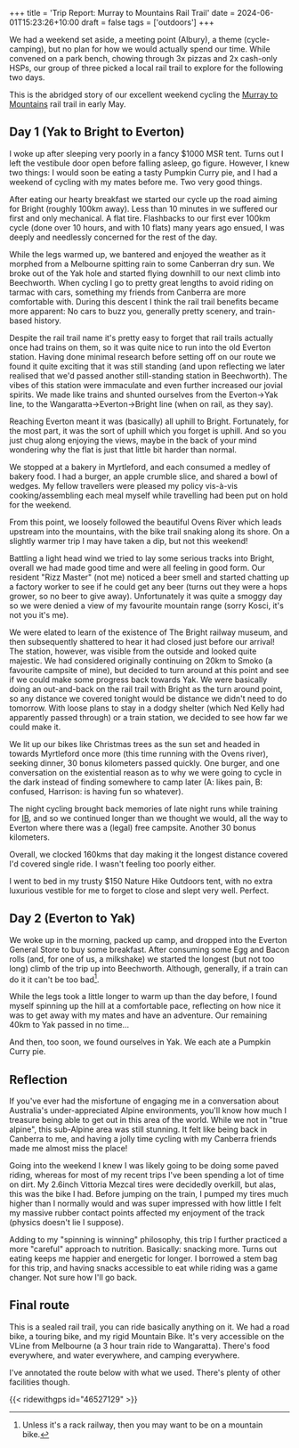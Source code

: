 +++
title = 'Trip Report: Murray to Mountains Rail Trail'
date = 2024-06-01T15:23:26+10:00
draft = false
tags = ['outdoors']
+++

We had a weekend set aside, a meeting point (Albury), a theme (cycle-camping), but no plan for how we would actually spend our time. While convened on a park bench, chowing through 3x pizzas and 2x cash-only HSPs, our group of three picked a local rail trail to explore for the following two days.

<!--more-->

This is the abridged story of our excellent weekend cycling the [Murray to Mountains](https://www.ridehighcountry.com.au/rail-trails/murray-to-mountains/) rail trail in early May.

## Day 1 (Yak to Bright to Everton)

I woke up after sleeping very poorly in a fancy $1000 MSR tent. Turns out I left the vestibule door open before falling asleep, go figure. However, I knew two things: I would soon be eating a tasty Pumpkin Curry pie, and I had a weekend of cycling with my mates before me. Two very good things.

After eating our hearty breakfast we started our cycle up the road aiming for Bright (roughly 100km away). Less than 10 minutes in we suffered our first and only mechanical. A flat tire. Flashbacks to our first ever 100km cycle (done over 10 hours, and with 10 flats) many years ago ensued, I was deeply and needlessly concerned for the rest of the day.

While the legs warmed up, we bantered and enjoyed the weather as it morphed from a Melbourne spitting rain to some Canberran dry sun. We broke out of the Yak hole and started flying downhill to our next climb into Beechworth. When cycling I go to pretty great lengths to avoid riding on tarmac with cars, something my friends from Canberra are more comfortable with. During this descent I think the rail trail benefits became more apparent: No cars to buzz you, generally pretty scenery, and train-based history.

Despite the rail trail name it's pretty easy to forget that rail trails actually once had trains on them, so it was quite nice to run into the old Everton station. Having done minimal research before setting off on our route we found it quite exciting that it was still standing (and upon reflecting we later realised that we'd passed another still-standing station in Beechworth). The vibes of this station were immaculate and even further increased our jovial spirits. We made like trains and shunted ourselves from the Everton->Yak line, to the Wangaratta->Everton->Bright line (when on rail, as they say).

Reaching Everton meant it was (basically) all uphill to Bright. Fortunately, for the most part, it was the sort of uphill which you forget is uphill. And so you just chug along enjoying the views, maybe in the back of your mind wondering why the flat is just that little bit harder than normal.

We stopped at a bakery in Myrtleford, and each consumed a medley of bakery food. I had a burger, an apple crumble slice, and shared a bowl of wedges. My fellow travellers were pleased my policy vis-à-vis cooking/assembling each meal myself while travelling had been put on hold for the weekend.

From this point, we loosely followed the beautiful Ovens River which leads upstream into the mountains, with the bike trail snaking along its shore. On a slightly warmer trip I may have taken a dip, but not this weekend!

Battling a light head wind we tried to lay some serious tracks into Bright, overall we had made good time and were all feeling in good form. Our resident "Rizz Master" (not me) noticed a beer smell and started chatting up a factory worker to see if he could get any beer (turns out they were a hops grower, so no beer to give away). Unfortunately it was quite a smoggy day so we were denied a view of my favourite mountain range (sorry Kosci, it's not you it's me).

We were elated to learn of the existence of The Bright railway museum, and then subsequently shattered to hear it had closed just before our arrival! The station, however, was visible from the outside and looked quite majestic. We had considered originally continuing on 20km to Smoko (a favourite campsite of mine), but decided to turn around at this point and see if we could make some progress back towards Yak. We were basically doing an out-and-back on the rail trail with Bright as the turn around point, so any distance we covered tonight would be distance we didn't need to do tomorrow. With loose plans to stay in a dodgy shelter (which Ned Kelly had apparently passed through) or a train station, we decided to see how far we could make it.

We lit up our bikes like Christmas trees as the sun set and headed in towards Myrtleford once more (this time running with the Ovens river), seeking dinner, 30 bonus kilometers passed quickly. One burger, and one conversation on the existential reason as to why we were going to cycle in the dark instead of finding somewhere to camp later (A: likes pain, B: confused, Harrison: is having fun so whatever).

The night cycling brought back memories of late night runs while training for [IB](https://anuinwardbound.com), and so we continued longer than we thought we would, all the way to Everton where there was a (legal) free campsite. Another 30 bonus kilometers.

Overall, we clocked 160kms that day making it the longest distance covered I'd covered single ride. I wasn't feeling too poorly either.

I went to bed in my trusty $150 Nature Hike Outdoors tent, with no extra luxurious vestible for me to forget to close and slept very well. Perfect.

## Day 2 (Everton to Yak)

We woke up in the morning, packed up camp, and dropped into the Everton General Store to buy some breakfast. After consuming some Egg and Bacon rolls (and, for one of us, a milkshake) we started the longest (but not too long) climb of the trip up into Beechworth. Although, generally, if a train can do it it can't be too bad[^1].

While the legs took a little longer to warm up than the day before, I found myself spinning up the hill at a comfortable pace, reflecting on how nice it was to get away with my mates and have an adventure. Our remaining 40km to Yak passed in no time...

And then, too soon, we found ourselves in Yak. We each ate a Pumpkin Curry pie.

## Reflection

If you've ever had the misfortune of engaging me in a conversation about Australia's under-appreciated Alpine environments, you'll know how much I treasure being able to get out in this area of the world. While we not in "true alpine", this sub-Alpine area was still stunning. It felt like being back in Canberra to me, and having a jolly time cycling with my Canberra friends made me almost miss the place!

Going into the weekend I knew I was likely going to be doing some paved riding, whereas for most of my recent trips I've been spending a lot of time on dirt. My 2.6inch Vittoria Mezcal tires were decidedly overkill, but alas, this was the bike I had. Before jumping on the train, I pumped my tires much higher than I normally would and was super impressed with how little I felt my massive rubber contact points affected my enjoyment of the track (physics doesn't lie I suppose).

Adding to my "spinning is winning" philosophy, this trip I further practiced a more "careful" approach to nutrition. Basically: snacking more. Turns out eating keeps me happier and energetic for longer. I borrowed a stem bag for this trip, and having snacks accessible to eat while riding was a game changer. Not sure how I'll go back.

## Final route

This is a sealed rail trail, you can ride basically anything on it. We had a road bike, a touring bike, and my rigid Mountain Bike. It's very accessible on the VLine from Melbourne (a 3 hour train ride to Wangaratta). There's food everywhere, and water everywhere, and camping everywhere.

I've annotated the route below with what we used. There's plenty of other facilities though.

{{< ridewithgps id="46527129" >}}

[^1]: Unless it's a rack railway, then you may want to be on a mountain bike.
